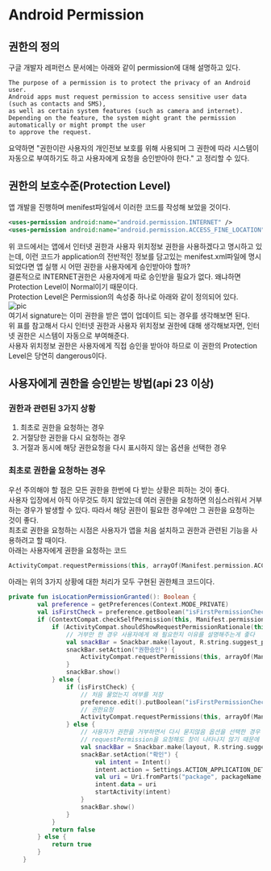 **Android Permission**
=====================
## 권한의 정의
구글 개발자 레퍼런스 문서에는 아래와 같이 permission에 대해 설명하고 있다.
```
The purpose of a permission is to protect the privacy of an Android user.   
Android apps must request permission to access sensitive user data (such as contacts and SMS),   
as well as certain system features (such as camera and internet).   
Depending on the feature, the system might grant the permission automatically or might prompt the user   
to approve the request.
```
요약하면 "권한이란 사용자의 개인전보 보호를 위해 사용되며 그 권한에 따라 시스템이 자동으로 부여하기도 하고 사용자에게 요청을 승인받아야 한다." 고 정리할 수 있다.   
## 권한의 보호수준(Protection Level)
앱 개발을 진행하며 menifest파일에서 이러한 코드를 작성해 보았을 것이다.
```xml
<uses-permission android:name="android.permission.INTERNET" />
<uses-permission android:name="android.permission.ACCESS_FINE_LOCATION" />
```
위 코드에서는 앱에서 인터넷 권한과 사용자 위치정보 권한을 사용하겠다고 명시하고 있는데, 이런 코드가 application의 전반적인 정보를 담고있는 menifest.xml파일에 명시되었다면 앱 실행 시 어떤 권한을 사용자에게 승인받아야 할까?   
결론적으로 INTERNET권한은 사용자에게 따로 승인받을 필요가 없다. 왜냐하면 Protection Level이 Normal이기 때문이다.   
Protection Level은 Permission의 속성중 하나로 아래와 같이 정의되어 있다.   
![pic](https://img1.daumcdn.net/thumb/R1280x0/?scode=mtistory2&fname=https%3A%2F%2Fblog.kakaocdn.net%2Fdn%2FbC3ECK%2FbtqCUx0RsEG%2FLt2MwUpvkx53hi6P2EbcAk%2Fimg.png)   
여기서 signature는 이미 권한을 받은 앱이 업데이트 되는 경우를 생각해보면 된다.   
위 표를 참고해서 다시 인터넷 권한과 사용자 위치정보 권한에 대해 생각해보자면, 인터넷 권한은 시스템이 자동으로 부여해준다.   
사용자 위치정보 권한은 사용자에게 직접 승인을 받아야 하므로 이 권한의 Protection Level은 당연히 dangerous이다.
## 사용자에게 권한을 승인받는 방법(api 23 이상)
### 권한과 관련된 3가지 상황
1. 최초로 권한을 요청하는 경우
2. 거절당한 권한을 다시 요청하는 경우
3. 거절과 동시에 해당 권한요청을 다시 표시하지 않는 옵션을 선택한 경우   
### 최초로 권한을 요청하는 경우
우선 주의해야 할 점은 모든 권한을 한번에 다 받는 상황은 피하는 것이 좋다.   
사용자 입장에서 아직 아무것도 하지 않았는데 여러 권한을 요청하면 의심스러워서 거부하는 경우가 발생할 수 있다. 따라서 해당 권한이 필요한 경우에만 그 권한을 요청하는 것이 좋다.   
최초로 권한을 요청하는 시점은 사용자가 앱을 처음 설치하고 권한과 관련된 기능을 사용하려고 할 때이다.   
아래는 사용자에게 권한을 요청하는 코드
```kt
ActivityCompat.requestPermissions(this, arrayOf(Manifest.permission.ACCESS_FINE_LOCATION), REQUEST_CODE)
```
아래는 위의 3가지 상황에 대한 처리가 모두 구현된 권한체크 코드이다.   
```kt
private fun isLocationPermissionGranted(): Boolean {
        val preference = getPreferences(Context.MODE_PRIVATE)
        val isFirstCheck = preference.getBoolean("isFirstPermissionCheck", true)
        if (ContextCompat.checkSelfPermission(this, Manifest.permission.ACCESS_FINE_LOCATION) != PackageManager.PERMISSION_GRANTED) {
            if (ActivityCompat.shouldShowRequestPermissionRationale(this, Manifest.permission.ACCESS_FINE_LOCATION)) {
                // 거부만 한 경우 사용자에게 왜 필요한지 이유를 설명해주는게 좋다
                val snackBar = Snackbar.make(layout, R.string.suggest_permissison_grant, Snackbar.LENGTH_INDEFINITE)
                snackBar.setAction("권한승인") {
                    ActivityCompat.requestPermissions(this, arrayOf(Manifest.permission.ACCESS_FINE_LOCATION), REQUEST_CODE)
                }
                snackBar.show()
            } else {
                if (isFirstCheck) {
                    // 처음 물었는지 여부를 저장
                    preference.edit().putBoolean("isFirstPermissionCheck", false).apply()
                    // 권한요청
                    ActivityCompat.requestPermissions(this, arrayOf(Manifest.permission.ACCESS_FINE_LOCATION), REQUEST_CODE)
                } else {
                    // 사용자가 권한을 거부하면서 다시 묻지않음 옵션을 선택한 경우
                    // requestPermission을 요청해도 창이 나타나지 않기 때문에 설정창으로 이동한다.
                    val snackBar = Snackbar.make(layout, R.string.suggest_permissison_grant_in_setting, Snackbar.LENGTH_INDEFINITE)
                    snackBar.setAction("확인") {
                        val intent = Intent()
                        intent.action = Settings.ACTION_APPLICATION_DETAILS_SETTINGS
                        val uri = Uri.fromParts("package", packageName, null)
                        intent.data = uri
                        startActivity(intent)
                    }
                    snackBar.show()
                }
            }
            return false
        } else {
            return true
        }
    }
```